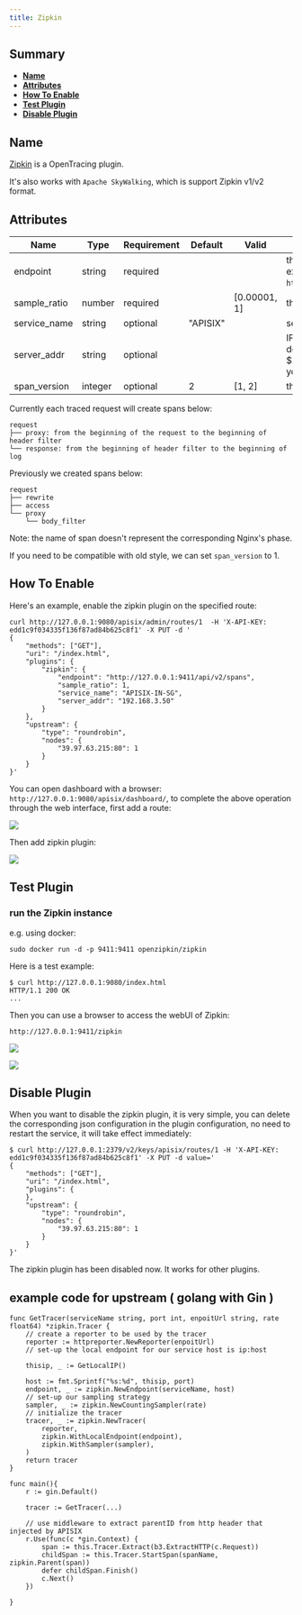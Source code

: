 ```yaml
---
title: Zipkin
---
```


<!--
#
# Licensed to the Apache Software Foundation (ASF) under one or more
# contributor license agreements.  See the NOTICE file distributed with
# this work for additional information regarding copyright ownership.
# The ASF licenses this file to You under the Apache License, Version 2.0
# (the "License"); you may not use this file except in compliance with
# the License.  You may obtain a copy of the License at
#
#     http://www.apache.org/licenses/LICENSE-2.0
#
# Unless required by applicable law or agreed to in writing, software
# distributed under the License is distributed on an "AS IS" BASIS,
# WITHOUT WARRANTIES OR CONDITIONS OF ANY KIND, either express or implied.
# See the License for the specific language governing permissions and
# limitations under the License.
#
-->

## Summary

- [**Name**](#name)
- [**Attributes**](#attributes)
- [**How To Enable**](#how-to-enable)
- [**Test Plugin**](#test-plugin)
- [**Disable Plugin**](#disable-plugin)

## Name

[Zipkin](https://github.com/openzipkin/zipkin) is a OpenTracing plugin.

It's also works with `Apache SkyWalking`, which is support Zipkin v1/v2 format.

## Attributes

| Name         | Type   | Requirement | Default  | Valid        | Description                                                                     |
| ------------ | ------ | ----------- | -------- | ------------ | ------------------------------------------------------------------------------- |
| endpoint     | string | required    |          |              | the http endpoint of Ziplin, for example: `http://127.0.0.1:9411/api/v2/spans`. |
| sample_ratio | number | required    |          | [0.00001, 1] | the ratio of sample                                                             |
| service_name | string | optional    | "APISIX" |              | service name for zipkin reporter                                                |
| server_addr  | string | optional    |          |              | IPv4 address for zipkin reporter, default is nginx built-in variables $server_addr, here you can specify your external ip address. |
| span_version | integer| optional    | 2        | [1, 2]       | the version of span type |

Currently each traced request will create spans below:

```
request
├── proxy: from the beginning of the request to the beginning of header filter
└── response: from the beginning of header filter to the beginning of log
```

Previously we created spans below:

```
request
├── rewrite
├── access
└── proxy
    └── body_filter
```

Note: the name of span doesn't represent the corresponding Nginx's phase.

If you need to be compatible with old style, we can set `span_version` to 1.

## How To Enable

Here's an example, enable the zipkin plugin on the specified route:

```shell
curl http://127.0.0.1:9080/apisix/admin/routes/1  -H 'X-API-KEY: edd1c9f034335f136f87ad84b625c8f1' -X PUT -d '
{
    "methods": ["GET"],
    "uri": "/index.html",
    "plugins": {
        "zipkin": {
            "endpoint": "http://127.0.0.1:9411/api/v2/spans",
            "sample_ratio": 1,
            "service_name": "APISIX-IN-SG",
            "server_addr": "192.168.3.50"
        }
    },
    "upstream": {
        "type": "roundrobin",
        "nodes": {
            "39.97.63.215:80": 1
        }
    }
}'
```

You can open dashboard with a browser: `http://127.0.0.1:9080/apisix/dashboard/`, to complete the above operation through the web interface, first add a route:

![](../../../static/assets/images/plugin/zipkin-1.png)

Then add zipkin plugin:

![](../../../static/assets/images/plugin/zipkin-2.png)

## Test Plugin

### run the Zipkin instance

e.g. using docker:

```
sudo docker run -d -p 9411:9411 openzipkin/zipkin
```

Here is a test example:

```shell
$ curl http://127.0.0.1:9080/index.html
HTTP/1.1 200 OK
...
```

Then you can use a browser to access the webUI of Zipkin:

```
http://127.0.0.1:9411/zipkin
```

![](../../../static/assets/images/plugin/zipkin-1.jpg)

![](../../../static/assets/images/plugin/zipkin-2.jpg)

## Disable Plugin

When you want to disable the zipkin plugin, it is very simple,
 you can delete the corresponding json configuration in the plugin configuration,
  no need to restart the service, it will take effect immediately:

```shell
$ curl http://127.0.0.1:2379/v2/keys/apisix/routes/1 -H 'X-API-KEY: edd1c9f034335f136f87ad84b625c8f1' -X PUT -d value='
{
    "methods": ["GET"],
    "uri": "/index.html",
    "plugins": {
    },
    "upstream": {
        "type": "roundrobin",
        "nodes": {
            "39.97.63.215:80": 1
        }
    }
}'
```

The zipkin plugin has been disabled now. It works for other plugins.

## example code for upstream ( golang with Gin )

```golang
func GetTracer(serviceName string, port int, enpoitUrl string, rate float64) *zipkin.Tracer {
    // create a reporter to be used by the tracer
    reporter := httpreporter.NewReporter(enpoitUrl)
    // set-up the local endpoint for our service host is ip:host

    thisip, _ := GetLocalIP()

    host := fmt.Sprintf("%s:%d", thisip, port)
    endpoint, _ := zipkin.NewEndpoint(serviceName, host)
    // set-up our sampling strategy
    sampler, _ := zipkin.NewCountingSampler(rate)
    // initialize the tracer
    tracer, _ := zipkin.NewTracer(
        reporter,
        zipkin.WithLocalEndpoint(endpoint),
        zipkin.WithSampler(sampler),
    )
    return tracer
}

func main(){
    r := gin.Default()

    tracer := GetTracer(...)

    // use middleware to extract parentID from http header that injected by APISIX
    r.Use(func(c *gin.Context) {
        span := this.Tracer.Extract(b3.ExtractHTTP(c.Request))
        childSpan := this.Tracer.StartSpan(spanName, zipkin.Parent(span))
        defer childSpan.Finish()
        c.Next()
    })

}
```
